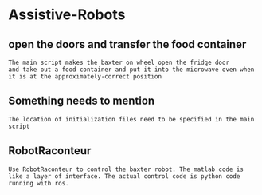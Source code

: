 # Assistive-Robots
## open the doors and transfer the food container
    The main script makes the baxter on wheel open the fridge door
    and take out a food container and put it into the microwave oven when
    it is at the approximately-correct position
## Something needs to mention
    The location of initialization files need to be specified in the main script
## RobotRaconteur
    Use RobotRaconteur to control the baxter robot. The matlab code is like a layer of interface. The actual control code is python code running with ros.
